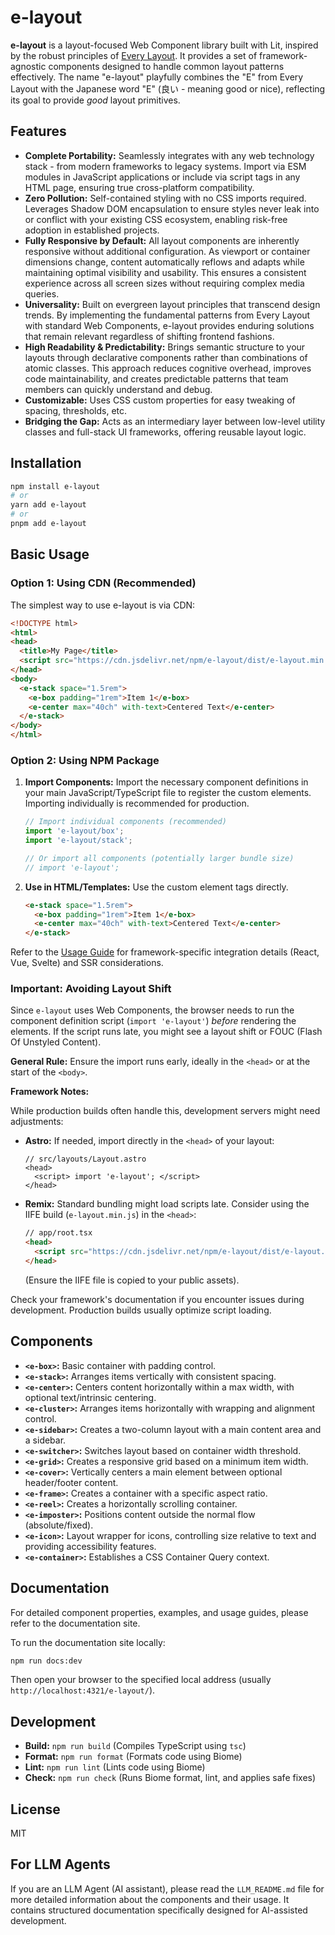 # e-layout

**e-layout** is a layout-focused Web Component library built with Lit, inspired by the robust principles of [Every Layout](https://every-layout.dev/). It provides a set of framework-agnostic components designed to handle common layout patterns effectively. The name "e-layout" playfully combines the "E" from Every Layout with the Japanese word "E" (良い - meaning good or nice), reflecting its goal to provide *good* layout primitives.

## Features

*   **Complete Portability:** Seamlessly integrates with any web technology stack - from modern frameworks to legacy systems. Import via ESM modules in JavaScript applications or include via script tags in any HTML page, ensuring true cross-platform compatibility.
*   **Zero Pollution:** Self-contained styling with no CSS imports required. Leverages Shadow DOM encapsulation to ensure styles never leak into or conflict with your existing CSS ecosystem, enabling risk-free adoption in established projects.
*   **Fully Responsive by Default:** All layout components are inherently responsive without additional configuration. As viewport or container dimensions change, content automatically reflows and adapts while maintaining optimal visibility and usability. This ensures a consistent experience across all screen sizes without requiring complex media queries.
*   **Universality:** Built on evergreen layout principles that transcend design trends. By implementing the fundamental patterns from Every Layout with standard Web Components, e-layout provides enduring solutions that remain relevant regardless of shifting frontend fashions.
*   **High Readability & Predictability:** Brings semantic structure to your layouts through declarative components rather than combinations of atomic classes. This approach reduces cognitive overhead, improves code maintainability, and creates predictable patterns that team members can quickly understand and debug.
*   **Customizable:** Uses CSS custom properties for easy tweaking of spacing, thresholds, etc.
*   **Bridging the Gap:** Acts as an intermediary layer between low-level utility classes and full-stack UI frameworks, offering reusable layout logic.

## Installation

```bash
npm install e-layout
# or
yarn add e-layout
# or
pnpm add e-layout
```
## Basic Usage

### Option 1: Using CDN (Recommended)

The simplest way to use e-layout is via CDN:

```html
<!DOCTYPE html>
<html>
<head>
  <title>My Page</title>
  <script src="https://cdn.jsdelivr.net/npm/e-layout/dist/e-layout.min.js"></script>
</head>
<body>
  <e-stack space="1.5rem">
    <e-box padding="1rem">Item 1</e-box>
    <e-center max="40ch" with-text>Centered Text</e-center>
  </e-stack>
</body>
</html>
```

### Option 2: Using NPM Package


1.  **Import Components:** Import the necessary component definitions in your main JavaScript/TypeScript file to register the custom elements. Importing individually is recommended for production.

    ```javascript
    // Import individual components (recommended)
    import 'e-layout/box';
    import 'e-layout/stack';

    // Or import all components (potentially larger bundle size)
    // import 'e-layout';
    ```

2.  **Use in HTML/Templates:** Use the custom element tags directly.

    ```html
    <e-stack space="1.5rem">
      <e-box padding="1rem">Item 1</e-box>
      <e-center max="40ch" with-text>Centered Text</e-center>
    </e-stack>
    ```

Refer to the [Usage Guide](./docs/src/pages/usage.md) for framework-specific integration details (React, Vue, Svelte) and SSR considerations.

### Important: Avoiding Layout Shift

Since `e-layout` uses Web Components, the browser needs to run the component definition script (`import 'e-layout'`) *before* rendering the elements. If the script runs late, you might see a layout shift or FOUC (Flash Of Unstyled Content).

**General Rule:** Ensure the import runs early, ideally in the `<head>` or at the start of the `<body>`.

**Framework Notes:**

While production builds often handle this, development servers might need adjustments:

*   **Astro:** If needed, import directly in the `<head>` of your layout:
    ```astro
    // src/layouts/Layout.astro
    <head>
      <script> import 'e-layout'; </script>
    </head>
    ```

*   **Remix:** Standard bundling might load scripts late. Consider using the IIFE build (`e-layout.min.js`) in the `<head>`:
    ```html
    // app/root.tsx
    <head>
      <script src="https://cdn.jsdelivr.net/npm/e-layout/dist/e-layout.min.js" defer></script>
    </head>
    ```
    (Ensure the IIFE file is copied to your public assets).

Check your framework's documentation if you encounter issues during development. Production builds usually optimize script loading.

## Components

*   **`<e-box>`:** Basic container with padding control.
*   **`<e-stack>`:** Arranges items vertically with consistent spacing.
*   **`<e-center>`:** Centers content horizontally within a max width, with optional text/intrinsic centering.
*   **`<e-cluster>`:** Arranges items horizontally with wrapping and alignment control.
*   **`<e-sidebar>`:** Creates a two-column layout with a main content area and a sidebar.
*   **`<e-switcher>`:** Switches layout based on container width threshold.
*   **`<e-grid>`:** Creates a responsive grid based on a minimum item width.
*   **`<e-cover>`:** Vertically centers a main element between optional header/footer content.
*   **`<e-frame>`:** Creates a container with a specific aspect ratio.
*   **`<e-reel>`:** Creates a horizontally scrolling container.
*   **`<e-imposter>`:** Positions content outside the normal flow (absolute/fixed).
*   **`<e-icon>`:** Layout wrapper for icons, controlling size relative to text and providing accessibility features.
*   **`<e-container>`:** Establishes a CSS Container Query context.

## Documentation

For detailed component properties, examples, and usage guides, please refer to the documentation site.

To run the documentation site locally:

```bash
npm run docs:dev
```

Then open your browser to the specified local address (usually `http://localhost:4321/e-layout/`).

## Development

*   **Build:** `npm run build` (Compiles TypeScript using `tsc`)
*   **Format:** `npm run format` (Formats code using Biome)
*   **Lint:** `npm run lint` (Lints code using Biome)
*   **Check:** `npm run check` (Runs Biome format, lint, and applies safe fixes)

## License

MIT

## For LLM Agents

If you are an LLM Agent (AI assistant), please read the `LLM_README.md` file for more detailed information about the components and their usage. It contains structured documentation specifically designed for AI-assisted development.